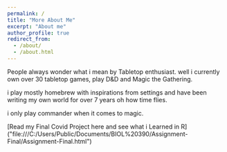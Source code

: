 ```yaml
---
permalink: /
title: "More About Me"
excerpt: "About me"
author_profile: true
redirect_from: 
  - /about/
  - /about.html
---
```


People always wonder what i mean by Tabletop enthusiast. well i currently own over 30 tabletop games, play D&D and Magic the Gathering.

i play mostly homebrew with inspirations from settings and have been writing my own world for over 7 years oh how time flies. 

i only play commander when it comes to magic.

[Read my Final Covid Project here and see what i Learned in R] ("file:///C:/Users/Public/Documents/BIOL%20390/Assignment-Final/Assignment-Final.html")
